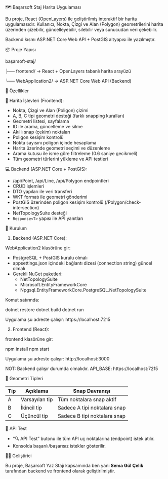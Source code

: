 🗺️ Başarsoft Staj Harita Uygulaması

Bu proje, React (OpenLayers) ile geliştirilmiş interaktif bir harita uygulamasıdır. Kullanıcı, Nokta, Çizgi ve Alan (Polygon) geometrilerini harita üzerinden çizebilir, güncelleyebilir, silebilir veya sunucudan veri çekebilir.

Backend kısmı ASP.NET Core Web API + PostGIS altyapısı ile yazılmıştır.


📦 Proje Yapısı

başarsoft-staj/

├── frontend/          → React + OpenLayers tabanlı harita arayüzü

└── WebApplication2/   → ASP.NET Core Web API (Backend)


🔧 Özellikler

🎨 Harita İşlevleri (Frontend):
- Nokta, Çizgi ve Alan (Poligon) çizimi
- A, B, C tipi geometri desteği (farklı snapping kuralları)
- Geometri listesi, sayfalama
- ID ile arama, güncelleme ve silme
- Akıllı snap (çekim) noktaları
- Poligon kesişim kontrolü
- Nokta sayısını poligon içinde hesaplama
- Harita üzerinde geometri seçimi ve düzenleme
- Arama kutusu ile isme göre filtreleme (0.6 saniye gecikmeli)
- Tüm geometri türlerini yükleme ve API testleri

💻 Backend (ASP.NET Core + PostGIS):
- /api/Point, /api/Line, /api/Polygon endpointleri
- CRUD işlemleri
- DTO yapıları ile veri transferi
- WKT formatı ile geometri gönderimi
- PostGIS üzerinden poligon kesişim kontrolü (/Polygon/check-intersection)
- NetTopologySuite desteği
- `Response<T>` yapısı ile API yanıtları


🚀 Kurulum

1. Backend (ASP.NET Core):

WebApplication2 klasörüne gir:

- PostgreSQL + PostGIS kurulu olmalı
- appsettings.json içindeki bağlantı dizesi (connection string) güncel olmalı
- Gerekli NuGet paketleri:
  - NetTopologySuite
  - Microsoft.EntityFrameworkCore
  - Npgsql.EntityFrameworkCore.PostgreSQL.NetTopologySuite

Komut satırında:

  dotnet restore
  dotnet build
  dotnet run

Uygulama şu adreste çalışır:
https://localhost:7215


2. Frontend (React):

frontend klasörüne gir:

  npm install
  npm start

Uygulama şu adreste çalışır:
http://localhost:3000

NOT: Backend çalışır durumda olmalıdır. API_BASE: https://localhost:7215


🎯 Geometri Tipleri

| Tip | Açıklama                  | Snap Davranışı                        |
|-----|---------------------------|---------------------------------------|
| A   | Varsayılan tip            | Tüm noktalara snap aktif              |
| B   | İkincil tip               | Sadece A tipi noktalara snap          |
| C   | Üçüncül tip               | Sadece B tipi noktalara snap          |


🧪 API Test

- “🔍 API Test” butonu ile tüm API uç noktalarına (endpoint) istek atılır.
- Konsolda başarılı/başarısız istekler gösterilir.


🧑‍💻 Geliştirici

Bu proje, Başarsoft Yaz Stajı kapsamında ben yani **Sema Gül Çelik** tarafından backend ve frontend olarak geliştirilmiştir.



